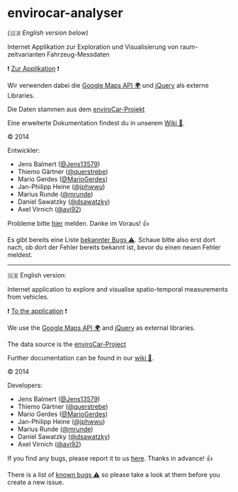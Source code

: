envirocar-analyser
==================

_(:gb: English version below)_

Internet Applikation zur Exploration und Visualisierung von raum-zeitvarianten Fahrzeug-Messdaten

:exclamation:
[Zur Applikation](http://giv-geosoft2a.uni-muenster.de/)
:exclamation:

Wir verwenden dabei die [Google Maps API :earth_africa:](https://developers.google.com/maps/?hl=de) und [jQuery](http://jquery.com/) als externe Libraries.

Die Daten stammen aus dem [enviroCar-Projekt](https://envirocar.org/)

Eine erweiterte Dokumentation findest du in unserem [Wiki :book:](https://github.com/IFGI-Geosoftware2-GroupA/envirocar-analyser/wiki).

:copyright: 2014

Entwickler:
 * Jens Balmert ([@Jens13579](https://github.com/Jens13579))
 * Thiemo Gärtner ([@querstrebe](https://github.com/querstrebe))
 * Mario Gerdes ([@MarioGerdes](https://github.com/MarioGerdes))
 * Jan-Philipp Heine ([@jphwwu](https://github.com/jphwwu))
 * Marius Runde ([@mrunde](https://github.com/mrunde))
 * Daniel Sawatzky ([@dsawatzky](https://github.com/dsawatzky))
 * Axel Virnich ([@avi92](https://github.com/avi92))

Probleme bitte [hier](https://github.com/IFGI-Geosoftware2-GroupA/envirocar-analyser/issues/new) melden. Danke im Voraus! :+1:

Es gibt bereits eine Liste [bekannter Bugs :warning:](https://github.com/IFGI-Geosoftware2-GroupA/envirocar-analyser/wiki/Known-Bugs). Schaue bitte also erst dort nach, ob dort der Fehler bereits bekannt ist, bevor du einen neuen Fehler meldest.

***

:gb: English version:

Internet application to explore and visualise spatio-temporal measurements from vehicles.

:exclamation:
[To the application](http://giv-geosoft2a.uni-muenster.de/)
:exclamation:

We use the [Google Maps API :earth_africa:](https://developers.google.com/maps/?hl=en) and [jQuery](http://jquery.com/) as external libraries.

The data source is the [enviroCar-Project](https://envirocar.org/)

Further documentation can be found in our [wiki :book:](https://github.com/IFGI-Geosoftware2-GroupA/envirocar-analyser/wiki).

:copyright: 2014

Developers:
 * Jens Balmert ([@Jens13579](https://github.com/Jens13579))
 * Thiemo Gärtner ([@querstrebe](https://github.com/querstrebe))
 * Mario Gerdes ([@MarioGerdes](https://github.com/MarioGerdes))
 * Jan-Philipp Heine ([@jphwwu](https://github.com/jphwwu))
 * Marius Runde ([@mrunde](https://github.com/mrunde))
 * Daniel Sawatzky ([@dsawatzky](https://github.com/dsawatzky))
 * Axel Virnich ([@avi92](https://github.com/avi92))

If you find any bugs, please report it to us [here](https://github.com/IFGI-Geosoftware2-GroupA/envirocar-analyser/issues/new). Thanks in advance! :+1:

There is a list of [known bugs :warning:](https://github.com/IFGI-Geosoftware2-GroupA/envirocar-analyser/wiki/Known-Bugs) so please take a look at them before you create a new issue.
